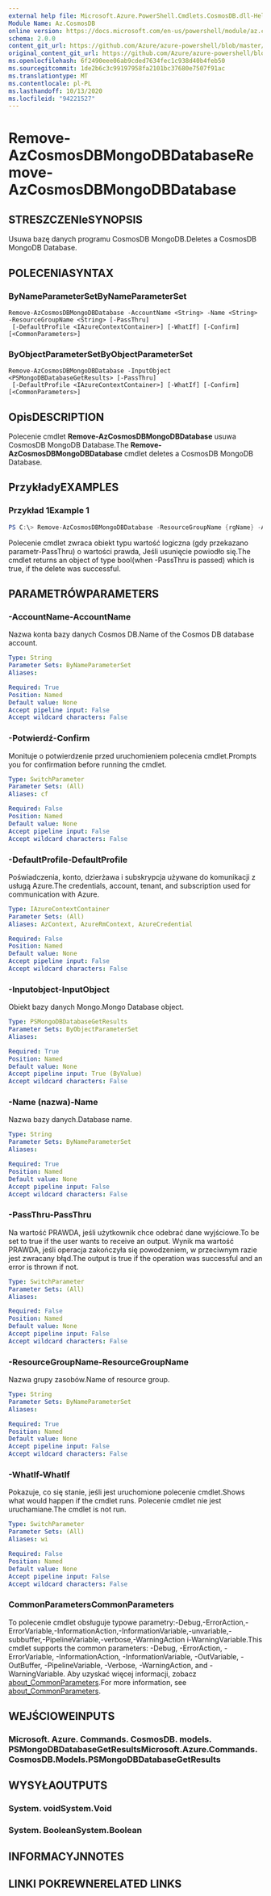 ```yaml
---
external help file: Microsoft.Azure.PowerShell.Cmdlets.CosmosDB.dll-Help.xml
Module Name: Az.CosmosDB
online version: https://docs.microsoft.com/en-us/powershell/module/az.cosmosdb/remove-azcosmosdbmongodbdatabase
schema: 2.0.0
content_git_url: https://github.com/Azure/azure-powershell/blob/master/src/CosmosDB/CosmosDB/help/Remove-AzCosmosDBMongoDBDatabase.md
original_content_git_url: https://github.com/Azure/azure-powershell/blob/master/src/CosmosDB/CosmosDB/help/Remove-AzCosmosDBMongoDBDatabase.md
ms.openlocfilehash: 6f2490eee06ab9cded7634fec1c938d40b4feb50
ms.sourcegitcommit: 1de2b6c3c99197958fa2101bc37680e7507f91ac
ms.translationtype: MT
ms.contentlocale: pl-PL
ms.lasthandoff: 10/13/2020
ms.locfileid: "94221527"
---
```

# <span data-ttu-id="28d81-101">Remove-AzCosmosDBMongoDBDatabase</span><span class="sxs-lookup"><span data-stu-id="28d81-101">Remove-AzCosmosDBMongoDBDatabase</span></span>

## <span data-ttu-id="28d81-102">STRESZCZENIe</span><span class="sxs-lookup"><span data-stu-id="28d81-102">SYNOPSIS</span></span>
<span data-ttu-id="28d81-103">Usuwa bazę danych programu CosmosDB MongoDB.</span><span class="sxs-lookup"><span data-stu-id="28d81-103">Deletes a CosmosDB MongoDB Database.</span></span>

## <span data-ttu-id="28d81-104">POLECENIA</span><span class="sxs-lookup"><span data-stu-id="28d81-104">SYNTAX</span></span>

### <span data-ttu-id="28d81-105">ByNameParameterSet</span><span class="sxs-lookup"><span data-stu-id="28d81-105">ByNameParameterSet</span></span>
```
Remove-AzCosmosDBMongoDBDatabase -AccountName <String> -Name <String> -ResourceGroupName <String> [-PassThru]
 [-DefaultProfile <IAzureContextContainer>] [-WhatIf] [-Confirm] [<CommonParameters>]
```

### <span data-ttu-id="28d81-106">ByObjectParameterSet</span><span class="sxs-lookup"><span data-stu-id="28d81-106">ByObjectParameterSet</span></span>
```
Remove-AzCosmosDBMongoDBDatabase -InputObject <PSMongoDBDatabaseGetResults> [-PassThru]
 [-DefaultProfile <IAzureContextContainer>] [-WhatIf] [-Confirm] [<CommonParameters>]
```

## <span data-ttu-id="28d81-107">Opis</span><span class="sxs-lookup"><span data-stu-id="28d81-107">DESCRIPTION</span></span>
<span data-ttu-id="28d81-108">Polecenie cmdlet **Remove-AzCosmosDBMongoDBDatabase** usuwa CosmosDB MongoDB Database.</span><span class="sxs-lookup"><span data-stu-id="28d81-108">The **Remove-AzCosmosDBMongoDBDatabase** cmdlet deletes a CosmosDB MongoDB Database.</span></span>

## <span data-ttu-id="28d81-109">Przykłady</span><span class="sxs-lookup"><span data-stu-id="28d81-109">EXAMPLES</span></span>

### <span data-ttu-id="28d81-110">Przykład 1</span><span class="sxs-lookup"><span data-stu-id="28d81-110">Example 1</span></span>
```powershell
PS C:\> Remove-AzCosmosDBMongoDBDatabase -ResourceGroupName {rgName} -AccountName {accountName} -Name {dbName}
```

<span data-ttu-id="28d81-111">Polecenie cmdlet zwraca obiekt typu wartość logiczna (gdy przekazano parametr-PassThru) o wartości prawda, Jeśli usunięcie powiodło się.</span><span class="sxs-lookup"><span data-stu-id="28d81-111">The cmdlet returns an object of type bool(when -PassThru is passed) which is true, if the delete was successful.</span></span>

## <span data-ttu-id="28d81-112">PARAMETRÓW</span><span class="sxs-lookup"><span data-stu-id="28d81-112">PARAMETERS</span></span>

### <span data-ttu-id="28d81-113">-AccountName</span><span class="sxs-lookup"><span data-stu-id="28d81-113">-AccountName</span></span>
<span data-ttu-id="28d81-114">Nazwa konta bazy danych Cosmos DB.</span><span class="sxs-lookup"><span data-stu-id="28d81-114">Name of the Cosmos DB database account.</span></span>

```yaml
Type: String
Parameter Sets: ByNameParameterSet
Aliases:

Required: True
Position: Named
Default value: None
Accept pipeline input: False
Accept wildcard characters: False
```

### <span data-ttu-id="28d81-115">-Potwierdź</span><span class="sxs-lookup"><span data-stu-id="28d81-115">-Confirm</span></span>
<span data-ttu-id="28d81-116">Monituje o potwierdzenie przed uruchomieniem polecenia cmdlet.</span><span class="sxs-lookup"><span data-stu-id="28d81-116">Prompts you for confirmation before running the cmdlet.</span></span>

```yaml
Type: SwitchParameter
Parameter Sets: (All)
Aliases: cf

Required: False
Position: Named
Default value: None
Accept pipeline input: False
Accept wildcard characters: False
```

### <span data-ttu-id="28d81-117">-DefaultProfile</span><span class="sxs-lookup"><span data-stu-id="28d81-117">-DefaultProfile</span></span>
<span data-ttu-id="28d81-118">Poświadczenia, konto, dzierżawa i subskrypcja używane do komunikacji z usługą Azure.</span><span class="sxs-lookup"><span data-stu-id="28d81-118">The credentials, account, tenant, and subscription used for communication with Azure.</span></span>

```yaml
Type: IAzureContextContainer
Parameter Sets: (All)
Aliases: AzContext, AzureRmContext, AzureCredential

Required: False
Position: Named
Default value: None
Accept pipeline input: False
Accept wildcard characters: False
```

### <span data-ttu-id="28d81-119">-Inputobject</span><span class="sxs-lookup"><span data-stu-id="28d81-119">-InputObject</span></span>
<span data-ttu-id="28d81-120">Obiekt bazy danych Mongo.</span><span class="sxs-lookup"><span data-stu-id="28d81-120">Mongo Database object.</span></span>

```yaml
Type: PSMongoDBDatabaseGetResults
Parameter Sets: ByObjectParameterSet
Aliases:

Required: True
Position: Named
Default value: None
Accept pipeline input: True (ByValue)
Accept wildcard characters: False
```

### <span data-ttu-id="28d81-121">-Name (nazwa)</span><span class="sxs-lookup"><span data-stu-id="28d81-121">-Name</span></span>
<span data-ttu-id="28d81-122">Nazwa bazy danych.</span><span class="sxs-lookup"><span data-stu-id="28d81-122">Database name.</span></span>

```yaml
Type: String
Parameter Sets: ByNameParameterSet
Aliases:

Required: True
Position: Named
Default value: None
Accept pipeline input: False
Accept wildcard characters: False
```

### <span data-ttu-id="28d81-123">-PassThru</span><span class="sxs-lookup"><span data-stu-id="28d81-123">-PassThru</span></span>
<span data-ttu-id="28d81-124">Na wartość PRAWDA, jeśli użytkownik chce odebrać dane wyjściowe.</span><span class="sxs-lookup"><span data-stu-id="28d81-124">To be set to true if the user wants to receive an output.</span></span>
<span data-ttu-id="28d81-125">Wynik ma wartość PRAWDA, jeśli operacja zakończyła się powodzeniem, w przeciwnym razie jest zwracany błąd.</span><span class="sxs-lookup"><span data-stu-id="28d81-125">The output is true if the operation was successful and an error is thrown if not.</span></span>

```yaml
Type: SwitchParameter
Parameter Sets: (All)
Aliases:

Required: False
Position: Named
Default value: None
Accept pipeline input: False
Accept wildcard characters: False
```

### <span data-ttu-id="28d81-126">-ResourceGroupName</span><span class="sxs-lookup"><span data-stu-id="28d81-126">-ResourceGroupName</span></span>
<span data-ttu-id="28d81-127">Nazwa grupy zasobów.</span><span class="sxs-lookup"><span data-stu-id="28d81-127">Name of resource group.</span></span>

```yaml
Type: String
Parameter Sets: ByNameParameterSet
Aliases:

Required: True
Position: Named
Default value: None
Accept pipeline input: False
Accept wildcard characters: False
```

### <span data-ttu-id="28d81-128">-WhatIf</span><span class="sxs-lookup"><span data-stu-id="28d81-128">-WhatIf</span></span>
<span data-ttu-id="28d81-129">Pokazuje, co się stanie, jeśli jest uruchomione polecenie cmdlet.</span><span class="sxs-lookup"><span data-stu-id="28d81-129">Shows what would happen if the cmdlet runs.</span></span>
<span data-ttu-id="28d81-130">Polecenie cmdlet nie jest uruchamiane.</span><span class="sxs-lookup"><span data-stu-id="28d81-130">The cmdlet is not run.</span></span>

```yaml
Type: SwitchParameter
Parameter Sets: (All)
Aliases: wi

Required: False
Position: Named
Default value: None
Accept pipeline input: False
Accept wildcard characters: False
```

### <span data-ttu-id="28d81-131">CommonParameters</span><span class="sxs-lookup"><span data-stu-id="28d81-131">CommonParameters</span></span>
<span data-ttu-id="28d81-132">To polecenie cmdlet obsługuje typowe parametry:-Debug,-ErrorAction,-ErrorVariable,-InformationAction,-InformationVariable,-unvariable,-subbuffer,-PipelineVariable,-verbose,-WarningAction i-WarningVariable.</span><span class="sxs-lookup"><span data-stu-id="28d81-132">This cmdlet supports the common parameters: -Debug, -ErrorAction, -ErrorVariable, -InformationAction, -InformationVariable, -OutVariable, -OutBuffer, -PipelineVariable, -Verbose, -WarningAction, and -WarningVariable.</span></span> <span data-ttu-id="28d81-133">Aby uzyskać więcej informacji, zobacz [about_CommonParameters](http://go.microsoft.com/fwlink/?LinkID=113216).</span><span class="sxs-lookup"><span data-stu-id="28d81-133">For more information, see [about_CommonParameters](http://go.microsoft.com/fwlink/?LinkID=113216).</span></span>

## <span data-ttu-id="28d81-134">WEJŚCIOWE</span><span class="sxs-lookup"><span data-stu-id="28d81-134">INPUTS</span></span>

### <span data-ttu-id="28d81-135">Microsoft. Azure. Commands. CosmosDB. models. PSMongoDBDatabaseGetResults</span><span class="sxs-lookup"><span data-stu-id="28d81-135">Microsoft.Azure.Commands.CosmosDB.Models.PSMongoDBDatabaseGetResults</span></span>

## <span data-ttu-id="28d81-136">WYSYŁA</span><span class="sxs-lookup"><span data-stu-id="28d81-136">OUTPUTS</span></span>

### <span data-ttu-id="28d81-137">System. void</span><span class="sxs-lookup"><span data-stu-id="28d81-137">System.Void</span></span>

### <span data-ttu-id="28d81-138">System. Boolean</span><span class="sxs-lookup"><span data-stu-id="28d81-138">System.Boolean</span></span>

## <span data-ttu-id="28d81-139">INFORMACYJN</span><span class="sxs-lookup"><span data-stu-id="28d81-139">NOTES</span></span>

## <span data-ttu-id="28d81-140">LINKI POKREWNE</span><span class="sxs-lookup"><span data-stu-id="28d81-140">RELATED LINKS</span></span>
